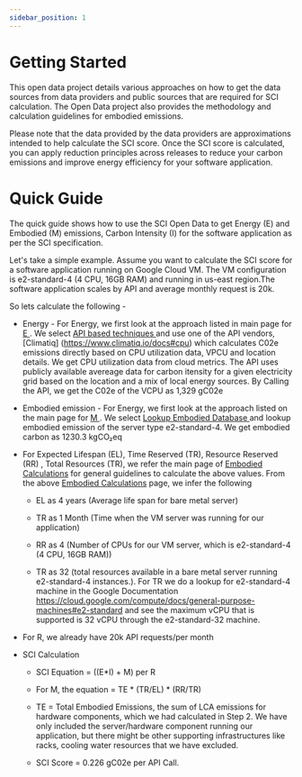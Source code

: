 ```yaml
---
sidebar_position: 1
---
```


# Getting Started

This open data project details various approaches on how to get the data sources from data providers and public sources that are required for SCI calculation. The Open Data project also provides the methodology and calculation guidelines for embodied emissions.

Please note that the data provided by the data providers are approximations intended to help calculate the SCI score. Once the SCI score is calculated, you can apply reduction principles across releases to reduce your carbon emissions and improve energy efficiency for your software application.


# Quick Guide 
The quick guide shows how to use the SCI Open Data to get Energy (E) and Embodied (M) emissions,
Carbon Intensity (I) for the software application as per the SCI specification.

Let's take a simple example. Assume you want to calculate the SCI score for a software application running on Google Cloud VM. The VM configuration is e2-standard-4 (4 CPU, 16GB RAM) and running in us-east region.The software application scales by API and average monthly request is 20k.  

So lets calculate the following -
- Energy -  For Energy, we first look at the approach listed in main page for [ E ](E).
We select [ API based techniques ](./E/APIBased.md) and use one of the API vendors, [Climatiq] (https://www.climatiq.io/docs#cpu) which calculates C02e emissions directly based on CPU utilization data, VPCU and location details. We get CPU utilization data from cloud metrics. The API uses publicly available 
avereage data for carbon itensity for a given electricity grid based on the location and 
a mix of local energy sources. By Calling the API, we get the C02e of the VCPU as 1,329 gC02e

- Embodied emission -  For Energy, we first look at the approach listed on the main page for [ M ](M).
We select  [ Lookup Embodied Database ](./M/EmbodiedDatabase.md) and lookup embodied emission of the server type e2-standard-4. We get embodied carbon as 1230.3 kgCO₂eq

- For Expected Lifespan (EL),  Time Reserved (TR), Resource Reserved (RR) , Total Resources (TR), we refer the main page of [Embodied Calculations](./M/MSubCalculations.md) for general guidelines to calculate the above values.
From the above [Embodied Calculations](./M/MSubCalculations.md) page, we infer the following 

    - EL as 4 years (Average life span for bare metal server)

    - TR as 1 Month (Time when the VM server was running for our application)

    - RR as 4 (Number of CPUs for our VM server, which is e2-standard-4 (4 CPU, 16GB RAM))

    - TR as 32 (total resources available in a bare metal server running e2-standard-4 instances.). 
For TR we do a lookup for e2-standard-4 machine in the Google Documentation https://cloud.google.com/compute/docs/general-purpose-machines#e2-standard and see the maximum vCPU that is supported is 32 vCPU through the e2-standard-32 machine.

- For R, we already have 20k API requests/per month

- SCI Calculation

    - SCI Equation =  ((E*I) + M) per R

    - For M, the equation  = TE * (TR/EL) * (RR/TR)

    - TE = Total Embodied Emissions, the sum of LCA emissions for hardware components, which we had calculated in Step 2. We have only included the server/hardware component running our application, but there might be other supporting infrastructures like racks, cooling water resources that we have excluded.

    - SCI Score = 0.226 gC02e per API Call.




